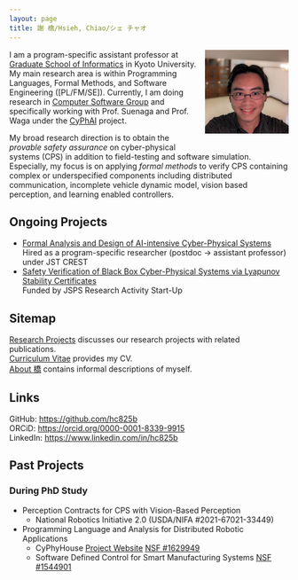 ```yaml
---
layout: page
title: 謝 橋/Hsieh, Chiao/シェ チャオ
---
```


<img align=right alt="Selfie outside my office at Research Building Number 15 in Kyoto University" width="30%"
     style="padding-left: 10px; padding-bottom: 20px"
     src="/assets/pics/chiao-selfie-kyoto-u-research-building-15.jpg">
I am a program-specific assistant professor at [Graduate School of Informatics][i.kyoto-u] in Kyoto University.
My main research area is within
Programming Languages, Formal Methods, and Software Engineering ([PL/FM/SE]).
Currently, I am doing research in [Computer Software Group][fos.kuis.kyoto-u]
and specifically working with Prof. Suenaga and Prof. Waga under the [CyPhAI] project.

My broad research direction is to obtain the *provable safety assurance* on cyber-physical systems (CPS) in addition to field-testing and software simulation.
Especially, my focus is on applying *formal methods* to verify CPS containing complex or underspecified components including distributed communication, incomplete vehicle dynamic model, vision based perception, and learning enabled controllers.

[i.kyoto-u]: https://www.i.kyoto-u.ac.jp/en/
[fos.kuis.kyoto-u]: https://www.fos.kuis.kyoto-u.ac.jp/
[CyPhAI]: https://cyphai-project.github.io/


## Ongoing Projects

+ [Formal Analysis and Design of AI-intensive Cyber-Physical Systems][JSTCrest]  
  Hired as a program-specific researcher (postdoc → assistant professor) under JST CREST
+ [Safety Verification of Black Box Cyber-Physical Systems via Lyapunov Stability Certificates][JSPSStartUp]  
  Funded by JSPS Research Activity Start-Up

[JSTCrest]: https://projectdb.jst.go.jp/grant/JST-PROJECT-20334578/
[JSPSStartUp]: https://kaken.nii.ac.jp/grant/KAKENHI-PROJECT-24K23861/


## Sitemap
[Research Projects](/_pages/projects.md) discusses our research projects with related publications.  
[Curriculum Vitae](/_pages/cv.md) provides my CV.  
[About 橋](/_pages/about.md) contains informal descriptions of myself.  

## Links
GitHub: <https://github.com/hc825b>  
ORCiD: <https://orcid.org/0000-0001-8339-9915>  
LinkedIn: <https://www.linkedin.com/in/hc825b>  


## Past Projects

### During PhD Study

+ Perception Contracts for CPS with Vision-Based Perception
  - National Robotics Initiative 2.0 (USDA/NIFA #2021-67021-33449)
+ Programming Language and Analysis for Distributed Robotic Applications
  - CyPhyHouse
    [<u>Project Website</u>](https://cyphyhouse.github.io) [<u>NSF #1629949</u>](https://www.nsf.gov/awardsearch/showAward?AWD_ID=1629949)
  - Software Defined Control for Smart Manufacturing Systems [<u>NSF #1544901</u>](https://www.nsf.gov/awardsearch/showAward?AWD_ID=1544901)
